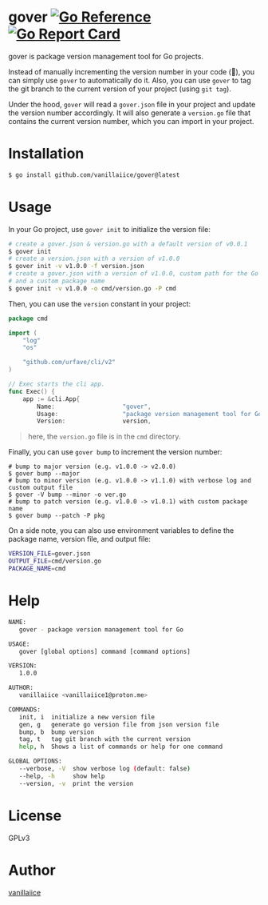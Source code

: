 # gover [![Go Reference](https://pkg.go.dev/badge/golang.org/x/example.svg)](https://pkg.go.dev/github.com/vanillaiice/gover) [![Go Report Card](https://goreportcard.com/badge/github.com/vanillaiice/gover)](https://goreportcard.com/report/github.com/vanillaiice/gover)

gover is package version management tool for Go projects.

Instead of manually incrementing the version number in your code (🗿),
you can simply use `gover` to automatically do it.
Also, you can use `gover` to tag the git branch to the current version of your project (using `git tag`).

Under the hood, `gover` will read a `gover.json` file in your project
and update the version number accordingly.
It will also generate a `version.go` file that contains the current version number,
which you can import in your project.

# Installation

```sh
$ go install github.com/vanillaiice/gover@latest
```

# Usage

In your Go project, use `gover init` to initialize the version file:

```sh
# create a gover.json & version.go with a default version of v0.0.1
$ gover init
# create a version.json with a version of v1.0.0
$ gover init -v v1.0.0 -f version.json
# create a gover.json with a version of v1.0.0, custom path for the Go output file,
# and a custom package name
$ gover init -v v1.0.0 -o cmd/version.go -P cmd
```

Then, you can use the `version` constant in your project:

```go
package cmd

import (
	"log"
	"os"

	"github.com/urfave/cli/v2"
)

// Exec starts the cli app.
func Exec() {
	app := &cli.App{
		Name:                   "gover",
		Usage:                  "package version management tool for Go",
		Version:                version,
```

> here, the `version.go` file is in the `cmd` directory.

Finally, you can use `gover bump` to increment the version number:

```
# bump to major version (e.g. v1.0.0 -> v2.0.0)
$ gover bump --major
# bump to minor version (e.g. v1.0.0 -> v1.1.0) with verbose log and custom output file
$ gover -V bump --minor -o ver.go
# bump to patch version (e.g. v1.0.0 -> v1.0.1) with custom package name
$ gover bump --patch -P pkg
```

On a side note, you can also use environment variables to define the package name, version file, and output file:

```sh
VERSION_FILE=gover.json
OUTPUT_FILE=cmd/version.go
PACKAGE_NAME=cmd
```

# Help

```sh
NAME:
   gover - package version management tool for Go

USAGE:
   gover [global options] command [command options]

VERSION:
   1.0.0

AUTHOR:
   vanillaiice <vanillaiice1@proton.me>

COMMANDS:
   init, i  initialize a new version file
   gen, g   generate go version file from json version file
   bump, b  bump version
   tag, t   tag git branch with the current version
   help, h  Shows a list of commands or help for one command

GLOBAL OPTIONS:
   --verbose, -V  show verbose log (default: false)
   --help, -h     show help
   --version, -v  print the version
```

# License

GPLv3

# Author

[vanillaiice](https://github.com/vanillaiice)
